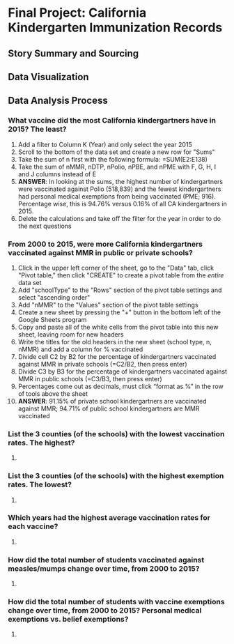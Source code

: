 # Final Project: California Kindergarten Immunization Records

## Story Summary and Sourcing


## Data Visualization 


## Data Analysis Process

### What vaccine did the most California kindergartners have in 2015? The least?
1. Add a filter to Column K (Year) and only select the year 2015
2. Scroll to the bottom of the data set and create a new row for "Sums"
3. Take the sum of n first with the following formula: =SUM(E2:E138)
4. Take the sum of nMMR, nDTP, nPolio, nPBE, and nPME with F, G, H, I and J columns instead of E
5. **ANSWER**: In looking at the sums, the highest number of kindergartners were vaccinated against Polio (518,839) and the fewest kindergartners had personal medical exemptions from being vaccinated (PME; 916). Percentage wise, this is 94.76% versus 0.16% of all CA kindergartners in 2015.
6. Delete the calculations and take off the filter for the year in order to do the next questions

### From 2000 to 2015, were more California kindergartners vaccinated against MMR in public or private schools?
1. Click in the upper left corner of the sheet, go to the "Data" tab, click "Pivot table," then click "CREATE" to create a pivot table from the *entire* data set
2. Add "schoolType" to the "Rows" section of the pivot table settings and select "ascending order"
3. Add "nMMR" to the "Values" section of the pivot table settings
4. Create a new sheet by pressing the "+" button in the bottom left of the Google Sheets program
5. Copy and paste all of the white cells from the pivot table into this new sheet, leaving room for new headers
6. Write the titles for the old headers in the new sheet (school type, n, nMMR) and add a column for % vaccinated 
7. Divide cell C2 by B2 for the percentage of kindergartners vaccinated against MMR in private schools (=C2/B2, then press enter)
8. Divide C3 by B3 for the percentage of kindergartners vaccinated against MMR in public schools (=C3/B3, then press enter)
9. Percentages come out as decimals, must click “format as %” in the row of tools above the sheet
10. **ANSWER**: 91.15% of private school kindergartners are vaccinated against MMR; 94.71% of public school kindergartners are MMR vaccinated

### List the 3 counties (of the schools) with the lowest vaccination rates. The highest?
1. 

### List the 3 counties (of the schools) with the highest exemption rates. The lowest?
1. 

### Which years had the highest average vaccination rates for each vaccine?
1. 

### How did the total number of students vaccinated against measles/mumps change over time, from 2000 to 2015?
1. 

### How did the total number of students with vaccine exemptions change over time, from 2000 to 2015? Personal medical exemptions vs. belief exemptions?
1. 
